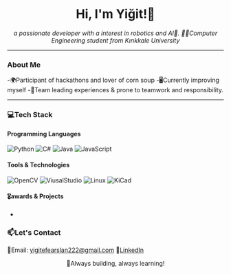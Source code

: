 <h1 align="center"> Hi, I'm Yiğit!👋 </h1>
<p align="center">
<i>a passionate developer with a interest in robotics and AI🤖.
🧑‍🎓Computer Engineering student from Kırıkkale University</i>
</p>

---

### About Me

-🌍Participant of hackathons and lover of corn soup
-🖥️Currently improving myself
-💭Team leading experiences & prone to teamwork and responsibility.

---

### 💻Tech Stack

#### Programming Languages
![Python](https://img.shields.io/badge/Python-blue)
![C#](https://img.shields.io/badge/Main-C%23-purple)
![Java](https://img.shields.io/badge/Java-red)
![JavaScript](https://img.shields.io/badge/JavaScript-green)

#### Tools & Technologies 
![OpenCV](https://img.shields.io/badge/OpenCV-orange)
![ViusalStudio](https://img.shields.io/badge/Main-VisualStudio-purple)
![Linux](https://img.shields.io/badge/Linux-black)
![KiCad](https://img.shields.io/badge/KiCad-white)

#### 🎖️awards & Projects
-

### 📫Let's Contact
📩Email: yigitefearslan222@gmail.com
💼[LinkedIn](https://www.linkedin.com/in/yiğit-efe-arslan-a61932330/)


<p align="center"> 🚀Always building, always learning!</p>
